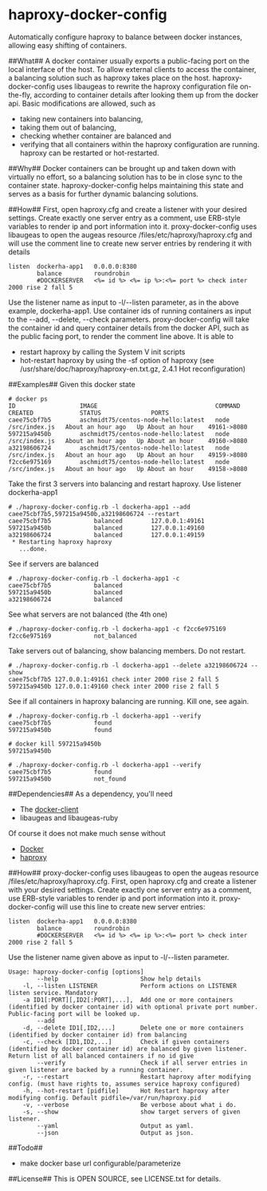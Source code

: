haproxy-docker-config
=====================

Automatically configure haproxy to balance between docker instances, allowing easy shifting of containers.


##What##
A docker container usually exports a public-facing port on the local interface of the host. To allow external clients to access the container, a balancing solution such as haproxy takes place on the host. haproxy-docker-config uses libaugeas to rewrite the haproxy configuration file on-the-fly, according to container details after looking them up from the docker api. Basic modifications are allowed, such as 
  * taking new containers into balancing, 
  * taking them out of balancing, 
  * checking whether container are balanced and 
  * verifying that all containers within the haproxy configuration are running.
haproxy can be restarted or hot-restarted.

##Why##
Docker containers can be brought up and taken down with virtually no effort, so a balancing solution has to be in close sync to the container state. haproxy-docker-config helps maintaining this state and serves as a basis for further dynamic balancing solutions.


##How##
First, open haproxy.cfg and create a listener with your desired settings. Create exactly one server entry as a comment, use ERB-style variables to render ip and port information into it. proxy-docker-config uses libaugeas to open the augeas resource /files/etc/haproxy/haproxy.cfg and will use the comment line to create new server entries by rendering it with details
```
listen  dockerha-app1   0.0.0.0:8380
        balance         roundrobin
        #DOCKERSERVER   <%= id %> <%= ip %>:<%= port %> check inter 2000 rise 2 fall 5
```
Use the listener name as input to -l/--listen parameter, as in the above example, dockerha-app1. Use container ids of running containers as input to the --add, --delete, --check parameters. proxy-docker-config will take the container id and query container details from the docker API, such as the public facing port, to render the comment line above. 
It is able to 
  * restart haproxy by calling the System V init scripts 
  * hot-restart haproxy by using the -sf option of haproxy (see /usr/share/doc/haproxy/haproxy-en.txt.gz, 2.4.1 Hot reconfiguration)


##Examples##
Given this docker state
```
# docker ps
ID                  IMAGE                                 COMMAND              CREATED             STATUS              PORTS
caee75cbf7b5        aschmidt75/centos-node-hello:latest   node /src/index.js   About an hour ago   Up About an hour    49161->8080
597215a9450b        aschmidt75/centos-node-hello:latest   node /src/index.js   About an hour ago   Up About an hour    49160->8080
a32198606724        aschmidt75/centos-node-hello:latest   node /src/index.js   About an hour ago   Up About an hour    49159->8080
f2cc6e975169        aschmidt75/centos-node-hello:latest   node /src/index.js   About an hour ago   Up About an hour    49158->8080
```

Take the first 3 servers into balancing and restart haproxy. Use listener dockerha-app1
```
# ./haproxy-docker-config.rb -l dockerha-app1 --add caee75cbf7b5,597215a9450b,a32198606724 --restart
caee75cbf7b5            balanced        127.0.0.1:49161
597215a9450b            balanced        127.0.0.1:49160
a32198606724            balanced        127.0.0.1:49159
 * Restarting haproxy haproxy
   ...done.
```

See if servers are balanced
```
# ./haproxy-docker-config.rb -l dockerha-app1 -c 
caee75cbf7b5            balanced
597215a9450b            balanced
a32198606724            balanced
```

See what servers are not balanced (the 4th one)
```
# ./haproxy-docker-config.rb -l dockerha-app1 -c f2cc6e975169
f2cc6e975169            not_balanced
```

Take servers out of balancing, show balancing members. Do not restart.
```
# ./haproxy-docker-config.rb -l dockerha-app1 --delete a32198606724 --show
caee75cbf7b5 127.0.0.1:49161 check inter 2000 rise 2 fall 5
597215a9450b 127.0.0.1:49160 check inter 2000 rise 2 fall 5
```

See if all containers in haproxy balancing are running. Kill one, see again.
```
# ./haproxy-docker-config.rb -l dockerha-app1 --verify
caee75cbf7b5            found
597215a9450b            found

# docker kill 597215a9450b
597215a9450b

# ./haproxy-docker-config.rb -l dockerha-app1 --verify
caee75cbf7b5            found
597215a9450b            not_found
```

##Dependencies##
As a dependency, you'll need
 * The [docker-client](https://github.com/geku/docker-client)
 * libaugeas and libaugeas-ruby

Of course it does not make much sense without
 * [Docker](http://www.docker.io/)
 * [haproxy](http://haproxy.1wt.eu/)


##How##
proxy-docker-config uses libaugeas to open the augeas resource /files/etc/haproxy/haproxy.cfg. 
First, open haproxy.cfg and create a listener with your desired settings. Create exactly one server entry as a comment, use ERB-style variables to render ip and port information into it. proxy-docker-config will use this line to create new server entries:
```
listen  dockerha-app1   0.0.0.0:8380
        balance         roundrobin
        #DOCKERSERVER   <%= id %> <%= ip %>:<%= port %> check inter 2000 rise 2 fall 5
```
Use the listener name given above as input to -l/--listen parameter.


```
Usage: haproxy-docker-config [options]
        --help                       Show help details
    -l, --listen LISTENER            Perform actions on LISTENER listen service. Mandatory
    -a ID1[:PORT][,ID2[:PORT],...],  Add one or more containers (identified by docker container id) with optional private port number. Public-facing port will be looked up.
        --add
    -d, --delete ID1[,ID2,...]       Delete one or more containers (identified by docker container id) from balancing
    -c, --check [ID1,ID2,...]        Check if given containers (identified by docker container id) are balanced by given listener. Return list of all balanced containers if no id give
        --verify                     Check if all server entries in given listener are backed by a running container.
    -r, --restart                    Restart haproxy after modifying config. (must have rights to, assumes service haproxy configured)
    -h, --hot-restart [pidfile]      Hot Restart haproxy after modifying config. Default pidfile=/var/run/haproxy.pid
    -v, --verbose                    Be verbose about what i do.
    -s, --show                       show target servers of given listener.
        --yaml                       Output as yaml.
        --json                       Output as json.
  ```

##Todo##
  * make docker base url configurable/parameterize

##License##
This is OPEN SOURCE, see LICENSE.txt for details.

